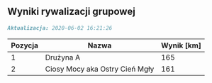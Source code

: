 ## Wyniki rywalizacji grupowej

```markdown
Aktualizacja: 2020-06-02 16:21:26
```

Pozycja | Nazwa | Wynik [km] |
------------ | -------------  | -------------
 1 |Drużyna A | 165 
 2 |Ciosy Mocy aka Ostry Cień Mgły | 161